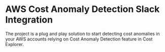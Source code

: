 # AWS Cost Anomaly Detection Slack Integration
The project is a plug and play solution to start detecting cost anomalies in your AWS accounts relying on Cost Anomaly Detection feature in Cost Explorer. 
